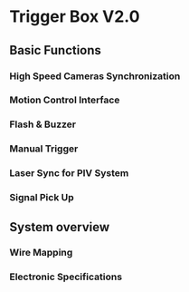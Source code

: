 # Trigger Box V2.0
## Basic Functions
### High Speed Cameras Synchronization
### Motion Control Interface 
### Flash & Buzzer
### Manual Trigger
### Laser Sync for PIV System
### Signal Pick Up
## System overview
### Wire Mapping
### Electronic Specifications
